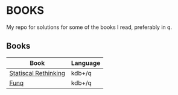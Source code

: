 # BOOKS

 My repo for solutions for some of the books I read, preferably in q. 

## Books

| Book | Language |
|---|---|
|[Statiscal Rethinking](stat_rethink)| kdb+/q|
|[Funq](funq)| kdb+/q|
